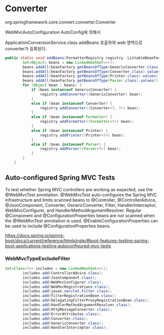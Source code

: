 # Converter

org.springframework.core.convert.converter.Converter

WebMvcAutoConfiguration AutoConfig에 의해서 

ApplicationConversionService.class addBeans 호출하여 web 영역으로 converter가 등록된다.

~~~java
public static void addBeans(FormatterRegistry registry, ListableBeanFactory beanFactory) {
		Set<Object> beans = new LinkedHashSet<>();
		beans.addAll(beanFactory.getBeansOfType(GenericConverter.class).values());
		beans.addAll(beanFactory.getBeansOfType(Converter.class).values());
		beans.addAll(beanFactory.getBeansOfType(Printer.class).values());
		beans.addAll(beanFactory.getBeansOfType(Parser.class).values());
		for (Object bean : beans) {
			if (bean instanceof GenericConverter) {
				registry.addConverter((GenericConverter) bean);
			}
			else if (bean instanceof Converter) {
				registry.addConverter((Converter<?, ?>) bean);
			}
			else if (bean instanceof Formatter) {
				registry.addFormatter((Formatter<?>) bean);
			}
			else if (bean instanceof Printer) {
				registry.addPrinter((Printer<?>) bean);
			}
			else if (bean instanceof Parser) {
				registry.addParser((Parser<?>) bean);
			}
		}
	}
~~~


## Auto-configured Spring MVC Tests

To test whether Spring MVC controllers are working as expected, use the @WebMvcTest annotation. 
@WebMvcTest auto-configures the Spring MVC infrastructure and limits scanned beans to @Controller, 
@ControllerAdvice, @JsonComponent, Converter, GenericConverter, Filter, HandlerInterceptor, WebMvcConfigurer, and HandlerMethodArgumentResolver.
 Regular @Component and @ConfigurationProperties beans are not scanned when the @WebMvcTest annotation is used. @EnableConfigurationProperties can be used to include @ConfigurationProperties beans.

https://docs.spring.io/spring-boot/docs/current/reference/htmlsingle/#boot-features-testing-spring-boot-applications-testing-autoconfigured-mvc-tests


### WebMvcTypeExcludeFilter

~~~java
Set<Class<?>> includes = new LinkedHashSet<>();
		includes.add(ControllerAdvice.class);
		includes.add(JsonComponent.class);
		includes.add(WebMvcConfigurer.class);
		includes.add(WebMvcRegistrations.class);
		includes.add(javax.servlet.Filter.class);
		includes.add(FilterRegistrationBean.class);
		includes.add(DelegatingFilterProxyRegistrationBean.class);
		includes.add(HandlerMethodArgumentResolver.class);
		includes.add(HttpMessageConverter.class);
		includes.add(ErrorAttributes.class);
		includes.add(Converter.class);
		includes.add(GenericConverter.class);
		includes.add(HandlerInterceptor.class);
~~~


